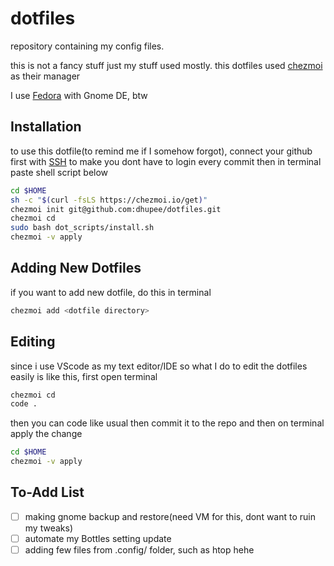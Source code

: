 # dotfiles

repository containing my config files.

this is not a fancy stuff just my stuff used mostly.
this dotfiles used [chezmoi](https://www.chezmoi.io/) as their manager

I use [Fedora](https://getfedora.org) with Gnome DE, btw

## Installation

to use this dotfile(to remind me if I somehow forgot), connect your github first with [SSH](https://docs.github.com/en/authentication/connecting-to-github-with-ssh) to make you dont have to login every commit
then in terminal paste shell script below

```sh
cd $HOME
sh -c "$(curl -fsLS https://chezmoi.io/get)"
chezmoi init git@github.com:dhupee/dotfiles.git
chezmoi cd
sudo bash dot_scripts/install.sh
chezmoi -v apply
```

## Adding New Dotfiles

if you want to add new dotfile, do this in terminal

```sh
chezmoi add <dotfile directory>
```

## Editing

since i use VScode as my text editor/IDE so what I do to edit the dotfiles easily is like this, first open terminal

```sh
chezmoi cd
code .
```

then you can code like usual then commit it to the repo and then on terminal apply the change

```sh
cd $HOME
chezmoi -v apply
```

## To-Add List

- [ ] making gnome backup and restore(need VM for this, dont want to ruin my tweaks)
- [ ] automate my Bottles setting update
- [ ] adding few files from .config/ folder, such as htop hehe

